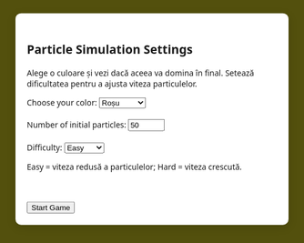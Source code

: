 
<html lang="en">
<head>
    <meta charset="UTF-8">
    <meta name="viewport" content="width=device-width, initial-scale=1.0">
    <title>Particle Simulation</title>
    <style>
        body, html {
            height: 100%;
            margin: 0;
            padding: 0;
            font-family: 'Segoe UI', Tahoma, Geneva, Verdana, sans-serif;
            background-color: #53500d;
            display: flex;
            justify-content: center;
            align-items: center;
            overflow: hidden;
        }
        canvas {
            position: fixed;
            top: 0;
            left: 0;
            width: 100%;
            height: 100%;
            pointer-events: none;
            z-index: 1;
        }
        #menu {
            position: fixed;
            top: 20%;
            left: 50%;
            transform: translate(-50%, -20%);
            background-color: #fff;
            padding: 20px;
            border-radius: 10px;
            box-shadow: 0 4px 16px rgba(0, 0, 0, 0.15);
            z-index: 2;
        }
        #hud {
            position: fixed;
            top: 10px;
            left: 10px;
            background-color: rgba(255, 255, 255, 0.8);
            padding: 10px;
            border-radius: 5px;
            font-size: 14px;
            z-index: 1;
        }
        #restartButton {
            position: fixed;
            top: 10px;
            right: 10px;
            background-color: #a1887f;
            color: #ffffff;
            border: none;
            border-radius: 5px;
            padding: 10px;
            cursor: pointer;
            z-index: 2;
        }
    </style>
</head>
<body>

<div id="menu">
    <h2>Particle Simulation Settings</h2>
    <p>Alege o culoare și vezi dacă aceea va domina în final. Setează dificultatea pentru a ajusta viteza particulelor.</p>
    <label for="color">Choose your color:</label>
    <select id="color">
        <option value="rgba(255, 0, 0, 0.5)">Roșu</option>
        <option value="rgba(0, 128, 0, 0.5)">Verde</option>
        <option value="rgba(0, 0, 255, 0.5)">Albastru</option>
        <option value="rgba(255, 165, 0, 0.5)">Portocaliu</option>
        <option value="rgba(128, 0, 128, 0.5)">Mov</option>
        <option value="rgba(0, 255, 255, 0.5)">Cyan</option>
    </select>
    <br><br>
    <label for="numParticles">Number of initial particles:</label>
    <input type="number" id="numParticles" min="10" max="200" value="50">
    <br><br>
    <label for="difficulty">Difficulty:</label>
    <select id="difficulty" onchange="showDifficultyDescription()">
        <option value="easy">Easy</option>
        <option value="medium">Medium</option>
        <option value="hard">Hard</option>
    </select>
    <p id="difficultyDescription">Easy = viteza redusă a particulelor; Hard = viteza crescută.</p>
    <br><br>
    <button onclick="startGame()">Start Game</button>
</div>

<div id="hud" style="display:none">
    <p>Scor Albine: <span id="preyScore">0</span></p>
    <p>Scor Prădători: <span id="predatorScore">0</span></p>
    <p>Număr Prădători: <span id="numPredators">3</span></p>
    <div id="colorScores"></div>
    <div id="goalRanking"></div>
</div>

<button id="restartButton" style="display:none" onclick="restartGame()">Restart Game</button>

<canvas id="particleCanvas"></canvas>

<script>
    const canvas = document.getElementById('particleCanvas');
    const ctx = canvas.getContext('2d');
    let particlesArray = [];
    let goals = [];
    let blackParticles = [];
    let ants = [];
    let particleColors = [
        { name: 'Roșu', rgba: 'rgba(255, 0, 0, 0.5)' },
        { name: 'Verde', rgba: 'rgba(0, 128, 0, 0.5)' },
        { name: 'Albastru', rgba: 'rgba(0, 0, 255, 0.5)' },
        { name: 'Portocaliu', rgba: 'rgba(255, 165, 0, 0.5)' },
        { name: 'Mov', rgba: 'rgba(128, 0, 128, 0.5)' },
        { name: 'Cyan', rgba: 'rgba(0, 255, 255, 0.5)' }
    ];
    let preyScore = 0;
    let predatorScore = 0;
    let colorScores = {};
    let goldenCircle = { x: canvas.width / 2, y: canvas.height / 2, radius: 100, points: 10000 };

    class Goal {
        constructor(x, y, color) {
            this.x = x;
            this.y = y;
            this.color = color;
            this.size = 20;
            this.hits = 0;
            this.score = 0;
        }
        draw() {
            const hexRadius = this.size;
            ctx.beginPath();
            for (let i = 0; i < 6; i++) {
                const angle = Math.PI / 3 * i;
                const x = this.x + hexRadius * Math.cos(angle);
                const y = this.y + hexRadius * Math.sin(angle);
                if (i === 0) {
                    ctx.moveTo(x, y);
                } else {
                    ctx.lineTo(x, y);
                }
            }
            ctx.closePath();
            ctx.fillStyle = this.color.rgba;
            ctx.fill();
        }
        decreaseSize() {
            this.hits++;
            if (this.hits >= 3) {
                this.size = Math.max(10, this.size / 2);
                this.hits = 0;
            }
        }
        increaseSize() {
            this.size += 0.05;
            this.score += 0.05;
        }
        relocate() {
            let newX, newY;
            do {
                newX = Math.random() * (canvas.width - 100) + 50;
                newY = Math.random() * (canvas.height - 100) + 50;
            } while (Math.sqrt((newX - goldenCircle.x) ** 2 + (newY - goldenCircle.y) ** 2) < goldenCircle.radius + 900);

            this.x = newX;
            this.y = newY;
        }
    }

    function relocateGoalsPeriodically() {
        setInterval(() => {
            goals.forEach(goal => {
                goal.relocate();
            });
        }, 10000);
    }

    class Ant {
        constructor(x, y, speed) {
            this.x = x;
            this.y = y;
            this.speed = speed;
            this.target = null;
        }

        draw() {
            ctx.beginPath();
            ctx.arc(this.x, this.y, 5, 0, Math.PI * 2, false);
            ctx.fillStyle = 'brown';
            ctx.fill();
        }

        update() {
            if (!this.target || this.target.size <= 10) {
                this.target = goals[Math.floor(Math.random() * goals.length)];
            }

            const dx = this.target.x - this.x;
            const dy = this.target.y - this.y;
            const distance = Math.sqrt(dx * dx + dy * dy);

            if (distance < this.target.size) {
                this.target.decreaseSize();
                this.target = null;
            } else {
                this.x += (dx / distance) * this.speed;
                this.y += (dy / distance) * this.speed;
            }

            blackParticles.forEach(blackParticle => {
                const dx = blackParticle.x - this.x;
                const dy = blackParticle.y - this.y;
                const distance = Math.sqrt(dx * dx + dy * dy);

                if (distance < blackParticle.size) {
                    blackParticle.paralyze();
                }
            });

            this.draw();
        }
    }

    class GoldenCircle {
        constructor(x, y, radius, points) {
            this.x = x;
            this.y = y;
            this.radius = radius;
            this.points = points;
        }

        draw() {
            ctx.beginPath();
            ctx.arc(this.x, this.y, this.radius, 0, Math.PI * 2, false);
            ctx.fillStyle = 'gold';
            ctx.fill();
        }

        shrink() {
            if (this.points > 0) {
                this.points -= 0.05;
            }
        }
    }

    class BlackParticle {
        constructor(x, y, size) {
            this.x = x;
            this.y = y;
            this.size = size;
            this.speed = 1.5;
            this.paralyzed = false;
            this.paralyzeTimer = 0;
        }

        draw() {
            ctx.beginPath();
            ctx.arc(this.x, this.y, this.size, 0, Math.PI * 2, false);
            ctx.fillStyle = this.paralyzed ? 'gray' : 'black';
            ctx.fill();
        }

        paralyze() {
            this.paralyzed = true;
            this.paralyzeTimer = 300; // 5 seconds at 60 FPS
        }

        update() {
            if (this.paralyzed) {
                this.paralyzeTimer--;
                if (this.paralyzeTimer <= 0) {
                    this.paralyzed = false;
                }
                this.draw();
                return;
            }

            let closestParticle = null;
            let minDistance = Infinity;

            particlesArray.forEach(particle => {
                if (!particle.hasHoney) {
                    const dx = particle.x - this.x;
                    const dy = particle.y - this.y;
                    const distance = Math.sqrt(dx * dx + dy * dy);

                    if (distance < minDistance) {
                        minDistance = distance;
                        closestParticle = particle;
                    }
                }
            });

            if (closestParticle) {
                const dx = closestParticle.x - this.x;
                const dy = closestParticle.y - this.y;
                const distance = Math.sqrt(dx * dx + dy * dy);

                if (distance < this.size) {
                    const index = particlesArray.indexOf(closestParticle);
                    if (index > -1) {
                        particlesArray.splice(index, 1);
                        predatorScore++;
                        document.getElementById('predatorScore').textContent = predatorScore;
                    }
                } else {
                    this.x += (dx / distance) * this.speed;
                    this.y += (dy / distance) * this.speed;
                }
            }

            this.draw();
        }
    }

    window.addEventListener('resize', function() {
        canvas.width = window.innerWidth;
        canvas.height = window.innerHeight;
        goldenCircle = new GoldenCircle(canvas.width / 2, canvas.height / 2, 100, 10000);
        init(particlesArray.length);
    });

    canvas.width = window.innerWidth;
    canvas.height = window.innerHeight;

    const goldenCircleInstance = new GoldenCircle(canvas.width / 2, canvas.height / 2, 100, 10000);

    class Particle {
        constructor(x, y, directionX, directionY, size, color) {
            this.x = x;
            this.y = y;
            this.directionX = directionX;
            this.directionY = directionY;
            this.size = size;
            this.color = color;
            this.originalColor = color.rgba;
            this.hasHoney = false;
        }
        draw() {
            ctx.beginPath();
            ctx.arc(this.x, this.y, this.size, 0, Math.PI * 2, false);
            ctx.fillStyle = this.hasHoney ? 'gold' : this.originalColor;
            ctx.fill();
        }
        update() {
            this.x += this.directionX;
            this.y += this.directionY;

            if (this.x + this.size > canvas.width || this.x - this.size < 0) {
                this.directionX = -this.directionX;
            }
            if (this.y + this.size > canvas.height || this.y - this.size < 0) {
                this.directionY = -this.directionY;
            }

            const dx = goldenCircleInstance.x - this.x;
            const dy = goldenCircleInstance.y - this.y;
            const distance = Math.sqrt(dx * dx + dy * dy);

            if (!this.hasHoney && distance < goldenCircleInstance.radius) {
                this.hasHoney = true;
                goldenCircleInstance.shrink();
            }

            if (this.hasHoney) {
                const goal = goals.find(goal => goal.color.rgba === this.color.rgba);
                const goalDx = goal.x - this.x;
                const goalDy = goal.y - this.y;
                const goalDistance = Math.sqrt(goalDx * goalDx + goalDy * goalDy);

                if (goalDistance < this.size) {
                    goal.increaseSize();
                    preyScore++;
                    document.getElementById('preyScore').textContent = preyScore;
                    this.hasHoney = false;

                    // Deposit honey around the goal
                    ctx.beginPath();
                    ctx.arc(goal.x + Math.random() * 10 - 5, goal.y + Math.random() * 10 - 5, 3, 0, Math.PI * 2, false);
                    ctx.fillStyle = 'gold';
                    ctx.fill();
                } else {
                    this.directionX = goalDx / goalDistance;
                    this.directionY = goalDy / goalDistance;
                }
            }

            this.draw();
        }
    }

    function createGoals() {
        goals = [];
        const margin = 50;
        const positions = [
            { x: margin, y: margin },
            { x: canvas.width - margin, y: margin },
            { x: margin, y: canvas.height - margin },
            { x: canvas.width - margin, y: canvas.height - margin },
            { x: canvas.width / 2, y: margin },
            { x: canvas.width / 2, y: canvas.height - margin }
        ];

        particleColors.forEach((color, index) => {
            const position = positions[index % positions.length];
            goals.push(new Goal(position.x, position.y, color));
        });
    }

    function drawGoals() {
        goals.forEach(goal => goal.draw());
    }

    function updateGoalRanking() {
        const sortedGoals = goals.slice().sort((a, b) => b.size - a.size);
        const rankingDiv = document.getElementById('goalRanking');
        rankingDiv.innerHTML = '<h3>Clasament Pătrate:</h3>' + sortedGoals.map(goal => `${goal.color.name}: ${goal.size.toFixed(2)}`).join('<br>');
    }

    function init(numParticles) {
        particlesArray = [];
        blackParticles = [];
        ants = [];
        colorScores = {};
        createGoals();
        relocateGoalsPeriodically();

        for (let i = 0; i < numParticles; i++) {
            const size = Math.random() * 3 + 1;
            const x = Math.random() * (canvas.width - size * 2);
            const y = Math.random() * (canvas.height - size * 2);
            const directionX = (Math.random() - 0.5) * 2; // Adjusted random initial directions
            const directionY = (Math.random() - 0.5) * 2;
            const color = particleColors[Math.floor(Math.random() * particleColors.length)];
            particlesArray.push(new Particle(x, y, directionX, directionY, size, color));
        }

        // Create three black particles (predators)
        for (let i = 0; i < 3; i++) {
            const x = Math.random() * canvas.width;
            const y = Math.random() * canvas.height;
            blackParticles.push(new BlackParticle(x, y, 15));
        }

        // Create one ant
        const x = Math.random() * canvas.width;
        const y = Math.random() * canvas.height;
        ants.push(new Ant(x, y, 1));

        document.getElementById('menu').style.display = 'none';
        document.getElementById('hud').style.display = 'block';
    }

    function animate() {
        ctx.clearRect(0, 0, canvas.width, canvas.height);
        goldenCircleInstance.draw();
        drawGoals();
        particlesArray.forEach(particle => particle.update());
        blackParticles.forEach(blackParticle => blackParticle.update());
        ants.forEach(ant => ant.update());
        updateGoalRanking();
        requestAnimationFrame(animate);

        if (particlesArray.length === 0) {
            alert('All particles have been eaten! Game over.');
            restartGame();
        }
    }

    function startGame() {
        const numParticles = parseInt(document.getElementById('numParticles').value);
        if (isNaN(numParticles) || numParticles < 10 || numParticles > 5000) {
            alert('Please enter a valid number of particles (10-5000).');
            return;
        }
        init(numParticles);
        animate();
    }

    function restartGame() {
        cancelAnimationFrame(gameInterval);
        document.getElementById('menu').style.display = 'block';
    }
</script>

</body>
</html>
